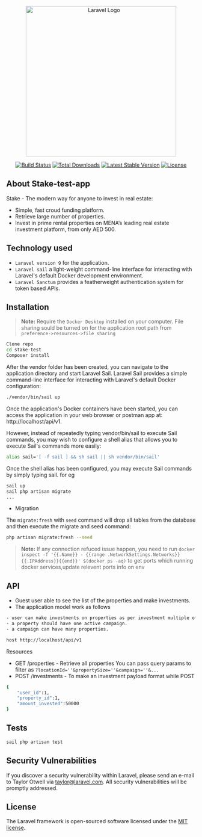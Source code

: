 <p align="center"><a href="https://laravel.com" target="_blank"><img src="https://i0.wp.com/ifnfintech.com/wp-content/uploads/2021/12/getstake-logo.png?fit=322%2C150&ssl=1" width="400" alt="Laravel Logo"></a></p>

<p align="center">
<a href="https://travis-ci.org/laravel/framework"><img src="https://travis-ci.org/laravel/framework.svg" alt="Build Status"></a>
<a href="https://packagist.org/packages/laravel/framework"><img src="https://img.shields.io/packagist/dt/laravel/framework" alt="Total Downloads"></a>
<a href="https://packagist.org/packages/laravel/framework"><img src="https://img.shields.io/packagist/v/laravel/framework" alt="Latest Stable Version"></a>
<a href="https://packagist.org/packages/laravel/framework"><img src="https://img.shields.io/packagist/l/laravel/framework" alt="License"></a>
</p>

## About Stake-test-app

Stake - The modern way for anyone to invest in real estate:

- Simple, fast croud funding platform.
- Retrieve large number of properties.
- Invest in prime rental properties on MENA’s leading real estate investment platform, from only AED 500.

## Technology used
- `Laravel version 9` for the application.
- `Laravel sail` a light-weight command-line interface for interacting with Laravel's default Docker development environment.
- `Laravel Sanctum` provides a featherweight authentication system for      token based APIs.

## Installation

> **Note:** Require the `Docker Desktop` installed on your computer. File sharing sould be turned on for the application root path from `preference->resources->file sharing`

```sh
Clone repo
cd stake-test
Composer install
```
After the vendor folder has been created, you can navigate to the application directory and start Laravel Sail. Laravel Sail provides a simple command-line interface for interacting with Laravel's default Docker configuration:
```sh
./vendor/bin/sail up
```
Once the application's Docker containers have been started, you can access the application in your web browser or postman app at: http://localhost/api/v1.

However, instead of repeatedly typing vendor/bin/sail to execute Sail commands, you may wish to configure a shell alias that allows you to execute Sail's commands more easily:
```sh
alias sail='[ -f sail ] && sh sail || sh vendor/bin/sail'
```
Once the shell alias has been configured, you may execute Sail commands by simply typing sail. for eg

```sh
sail up
sail php artisan migrate
...
```
- Migration

The `migrate:fresh` with `seed` command will drop all tables from the database and then execute the migrate  and seed command:

```sh
php artisan migrate:fresh --seed
```
> **Note:** If any connection refuced issue happen, you need to run `docker inspect -f '{{.Name}} - {{range .NetworkSettings.Networks}}{{.IPAddress}}{{end}}' $(docker ps -aq)` to get ports which running docker services,update relevent ports info on env

## API
- Guest user able to see the list of the properties and make investments.
- The application model work as follows
```sh
- user can make investments on properties as per investment multiple of active campaign.
- a property should have one active campaign.
- a campaign can have many properties.
```
```sh
host http://localhost/api/v1
```
Resources
-  GET /properties - Retrieve all properties
You can pass query params to filter as `?locationId=''&propertySize=''&campaign=''&...`
- POST /investments - To make an investment
payload format while POST 
```sh
{
    "user_id":1,
    "property_id":1,
    "amount_invested":50000
}
```

## Tests

```sh
sail php artisan test
```

## Security Vulnerabilities

If you discover a security vulnerability within Laravel, please send an e-mail to Taylor Otwell via [taylor@laravel.com](mailto:taylor@laravel.com). All security vulnerabilities will be promptly addressed.

## License

The Laravel framework is open-sourced software licensed under the [MIT license](https://opensource.org/licenses/MIT).
